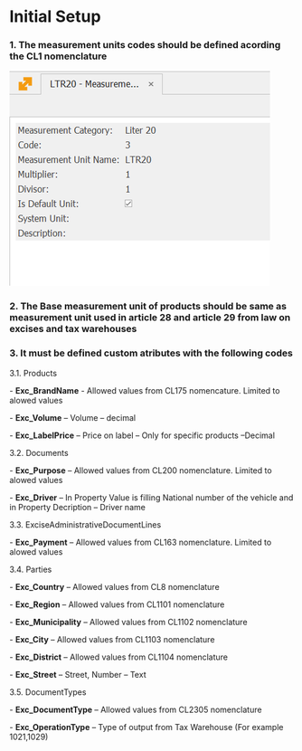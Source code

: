 # Initial Setup
 

### 1. The measurement units codes should be defined acording the CL1 nomenclature

![image-20211209134740745](image-20211209134740745-16390593696201.png)

 

### 2. The Base measurement unit of products should be same as measurement unit used in article 28 and article 29 from law on excises and tax warehouses

### 3. It must be defined custom atributes with the following codes 

3.1. Products

\-     **Exc_BrandName** - Allowed values from CL175 nomencature. Limited to alowed values

\-     **Exc_Volume** – Volume  – decimal

\-     **Exc_LabelPrice** – Price on label – Only for specific products –Decimal

3.2. Documents

\-     **Exc_Purpose** –  Allowed values from CL200 nomenclature. Limited to alowed values

\-     **Exc_Driver** – In Property Value is filling National number of the vehicle and in Property Decription  – Driver name

3.3. ExciseAdministrativeDocumentLines

\-     **Exc_Payment** – Allowed values from CL163 nomenclature. Limited to alowed values

3.4. Parties

\-     **Exc_Country** – Allowed values from CL8 nomenclature

\-     **Exc_Region** – Allowed values from CL1101 nomenclature

\-     **Exc_Municipality** – Allowed values from CL1102 nomenclature

\-     **Exc_City** – Allowed values from CL1103 nomenclature

\-     **Exc_District** – Allowed values from CL1104 nomenclature

\-     **Exc_Street** – Street, Number – Text

3.5. DocumentTypes

\-     **Exc_DocumentType** – Allowed values from CL2305 nomenclature

\-     **Exc_OperationType** – Type of output from Tax Warehouse (For example 1021,1029)





 
